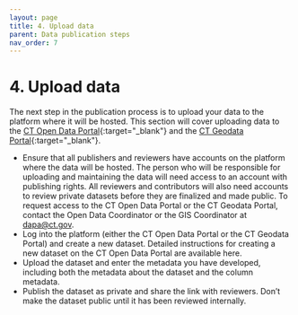 ```yaml
---
layout: page
title: 4. Upload data
parent: Data publication steps
nav_order: 7
---
```


# 4. Upload data 

The next step in the publication process is to upload your data to the platform where it will be hosted. This section will cover uploading data to the [CT Open Data Portal](https://data.ct.gov/){:target="_blank"} and the [CT Geodata Portal](https://geodata.ct.gov/){:target="_blank"}. 

* Ensure that all publishers and reviewers have accounts on the platform where the data will be hosted. The person who will be responsible for uploading and maintaining the data will need access to an account with publishing rights. All reviewers and contributors will also need accounts to review private datasets before they are finalized and made public. To request access to the CT Open Data Portal or the CT Geodata Portal, contact the Open Data Coordinator or the GIS Coordinator at [dapa@ct.gov](mailto:dapa@ct.gov). 
* Log into the platform (either the CT Open Data Portal or the CT Geodata Portal) and create a new dataset. Detailed instructions for creating a new dataset on the CT Open Data Portal are available here.
* Upload the dataset and enter the metadata you have developed, including both the metadata about the dataset and the column metadata. 
* Publish the dataset as private and share the link with reviewers. Don’t make the dataset public until it has been reviewed internally. 
